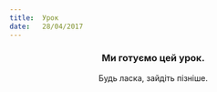 ```yaml
---
title:  Урок
date:   28/04/2017
---
```


### <center>Ми готуємо цей урок.</center>
<center>Будь ласка, зайдіть пізніше.</center>